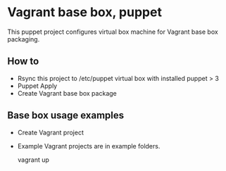Vagrant base box, puppet
========================

This puppet project configures virtual box machine for Vagrant base box packaging. 

How to
------
- Rsync this project to /etc/puppet virtual box with installed puppet > 3
- Puppet Apply
- Create Vagrant base box package

Base box usage examples
-----------------------
- Create Vagrant project
- Example Vagrant projects are in example folders.
	
	vagrant up